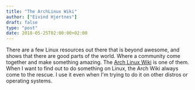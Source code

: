 ```yaml
---
title: "The ArchLinux Wiki"
author: ["Eivind Hjertnes"]
draft: false
type: "post"
date: 2018-05-25T02:00:00+02:00
---
```


There are a few Linux resources out there that is beyond awesome, and
shows that there are good parts of the world. Where a community come
together and make something amazing. The
[Arch Linux Wiki](https://wiki.archlinux.org/index.php) is one of
them. When I want to find out to do something on Linux, the Arch Wiki
always come to the rescue. I use it even when I'm trying to do it on
other distros or operating systems.
